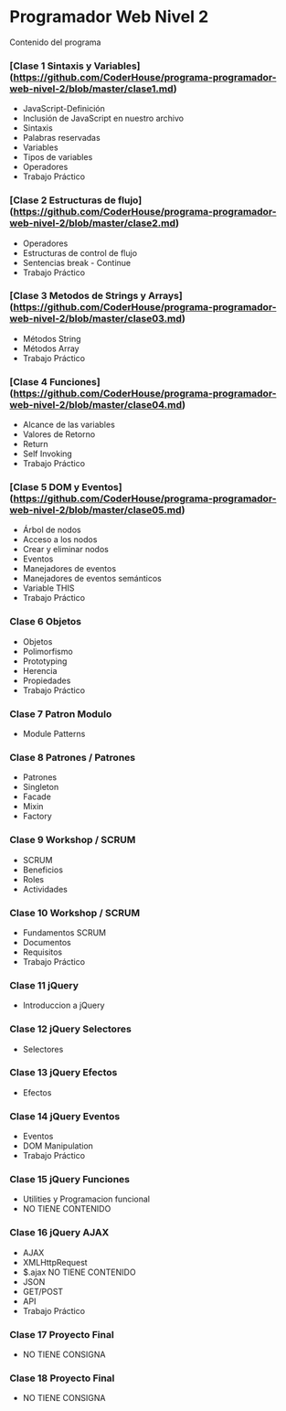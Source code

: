 # Programador Web Nivel 2
Contenido del programa
 
### [Clase 1 Sintaxis y Variables] (https://github.com/CoderHouse/programa-programador-web-nivel-2/blob/master/clase1.md)
- JavaScript-Definición
- Inclusión de JavaScript en nuestro archivo
- Sintaxis
- Palabras reservadas
- Variables
- Tipos de variables
- Operadores
- Trabajo Práctico

### [Clase 2 Estructuras de flujo] (https://github.com/CoderHouse/programa-programador-web-nivel-2/blob/master/clase2.md)
- Operadores
- Estructuras de control de flujo
- Sentencias break - Continue
- Trabajo Práctico

### [Clase 3 Metodos de Strings y Arrays] (https://github.com/CoderHouse/programa-programador-web-nivel-2/blob/master/clase03.md) 
- Métodos String
- Métodos Array
- Trabajo Práctico

### [Clase 4 Funciones] (https://github.com/CoderHouse/programa-programador-web-nivel-2/blob/master/clase04.md)
- Alcance de las variables
- Valores de Retorno
- Return
- Self Invoking
- Trabajo Práctico

### [Clase 5 DOM y Eventos] (https://github.com/CoderHouse/programa-programador-web-nivel-2/blob/master/clase05.md)
- Árbol de nodos
- Acceso a los nodos
- Crear y eliminar nodos
- Eventos
- Manejadores de eventos
- Manejadores de eventos semánticos
- Variable THIS
- Trabajo Práctico

### Clase 6 Objetos
- Objetos
- Polimorfismo
- Prototyping
- Herencia
- Propiedades
- Trabajo Práctico

### Clase 7 Patron Modulo
- Module Patterns

### Clase 8 Patrones / Patrones
- Patrones
- Singleton
- Facade
- Mixin
- Factory

### Clase 9 Workshop / SCRUM
- SCRUM
- Beneficios
- Roles
- Actividades

### Clase 10 Workshop / SCRUM
- Fundamentos SCRUM
- Documentos
- Requisitos
- Trabajo Práctico

### Clase 11 jQuery
- Introduccion a jQuery

### Clase 12 jQuery Selectores
- Selectores

### Clase 13 jQuery Efectos
- Efectos

### Clase 14 jQuery Eventos
- Eventos
- DOM Manipulation
- Trabajo Práctico

### Clase 15 jQuery Funciones 
- Utilities y Programacion funcional
- NO TIENE CONTENIDO

### Clase 16 jQuery AJAX
- AJAX
- XMLHttpRequest
- $.ajax NO TIENE CONTENIDO
- JSON
- GET/POST
- API
- Trabajo Práctico

### Clase 17 Proyecto Final
- NO TIENE CONSIGNA

### Clase 18 Proyecto Final
- NO TIENE CONSIGNA














